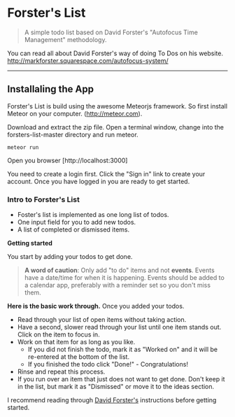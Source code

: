 # Forster's List

> A simple todo list based on David Forster's "Autofocus Time Management" methodology.

You can read all about David Forster's way of doing To Dos on his website. http://markforster.squarespace.com/autofocus-system/

---

## Installaling the App
Forster's List is build using the awesome Meteorjs framework. So first install
Meteor on your computer. (http://meteor.com).

Download and extract the zip file.
Open a terminal window, change into the forsters-list-master directory and run meteor.

    meteor run

Open you browser [http://localhost:3000]

You need to create a login first. Click the "Sign in" link to create your account.
Once you have logged in you are ready to get started.


### Intro to Forster's List
* Foster's list is implemented as one long list of todos.
* One input field for you to add new todos.
* A list of completed or dismissed items.

**Getting started**

You start by adding your todos to get done.

> **A word of caution**: Only add "to do" items and not **events**. Events have a date/time for when it is happening. Events should be added to a calendar app, preferably with a reminder set so you don't miss them.


**Here is the basic work through.**
Once you added your todos.

* Read through your list of open items without taking action.
* Have a second, slower read through your list until one item stands out.  Click on the item to focus in.
* Work on that item for as long as you like.
  * If you did not finish the todo, mark it as "Worked on" and it will be re-entered at the bottom of the list.
  * If you finished the todo click "Done!" - Congratulations!
* Rinse and repeat this process.
* If you run over an item that just does not want to get done. Don't keep it in the list,  but mark it as "Dismissed" or move it to the ideas section.

I recommend reading through [David Forster's](http://markforster.squarespace.com/autofocus-system/) instructions before getting started.
